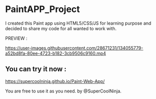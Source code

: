 # PaintAPP_Project
I created this Paint app using HTML5/CSS/JS for learning purpose and decided to share my code for all wanted to work with.

 

PREVIEW : 







https://user-images.githubusercontent.com/28671231/134055779-a52bd8fa-80ee-4723-b182-3cb9506c9160.mp4



## You can try it now :
https://supercoolninja.github.io/Paint-Web-App/



You are free to use it as you need. by @SuperCoolNinja.




